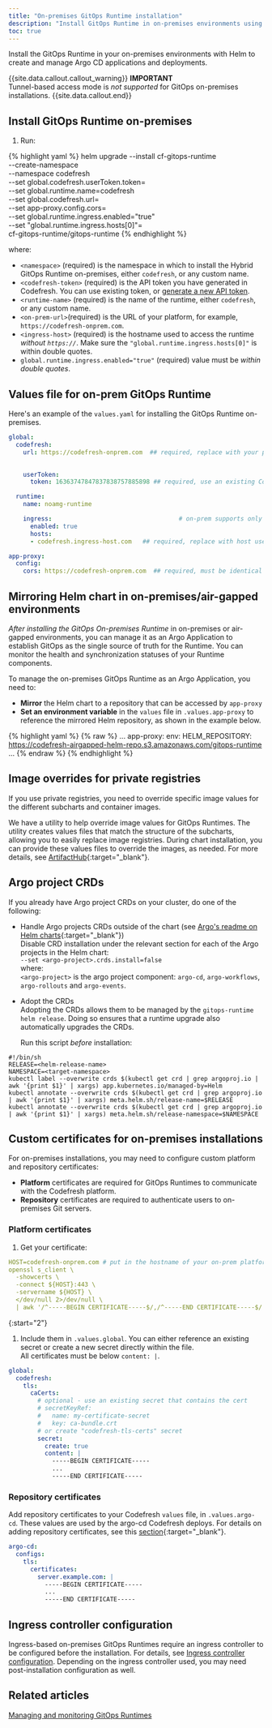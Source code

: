 ```yaml
---
title: "On-premises GitOps Runtime installation"
description: "Install GitOps Runtime in on-premises environments using Helm"
toc: true
---
```


Install the GitOps Runtime in your on-premises environments with Helm to create and manage Argo CD applications and deployments.

{{site.data.callout.callout_warning}}
**IMPORTANT**   
Tunnel-based access mode is _not supported_ for GitOps on-premises installations.
{{site.data.callout.end}}

## Install GitOps Runtime on-premises


1. Run: 

{% highlight yaml %}
helm upgrade --install cf-gitops-runtime \
  --create-namespace \
  --namespace codefresh \
  --set global.codefresh.userToken.token=<codefresh-token> \
  --set global.runtime.name=codefresh \
  --set global.codefresh.url=<on-prem-url> \
  --set app-proxy.config.cors=<on-prem-url> \
  --set global.runtime.ingress.enabled="true" \
  --set "global.runtime.ingress.hosts[0]"=<ingress-host> \
  cf-gitops-runtime/gitops-runtime 
{% endhighlight %}
 
  where:  
  * `<namespace>` (required) is the namespace in which to install the Hybrid GitOps Runtime on-premises, either `codefresh`, or any custom name.  
  * `<codefresh-token>` (required) is the API token you have generated in Codefresh. You can use existing token, or [generate a new API token]({{site.baseurl}}/docs/administration/user-self-management/user-settings/#create-and-manage-api-keys).
  * `<runtime-name>` (required) is the name of the runtime, either `codefresh`, or any custom name. 
  * `<on-prem-url>`(required) is the URL of your platform, for example, `https://codefresh-onprem.com`.
  * `<ingress-host>` (required) is the hostname used to access the runtime _without `https://`_.  Make sure the `"global.runtime.ingress.hosts[0]"` is within double quotes.
  * `global.runtime.ingress.enabled="true"` (required) value must be _within double quotes_.
  

## Values file for on-prem GitOps Runtime

Here's an example of the `values.yaml` for installing the GitOps Runtime on-premises. 

```yaml
global:
  codefresh:
    url: https://codefresh-onprem.com  ## required, replace with your platform URL
    

    userToken:
      token: 16363747847837838757885898 ## required, use an existing Codefresh API token or generate a new one

  runtime:
    name: noamg-runtime

    ingress:                                   # on-prem supports only ingress-based
      enabled: true
      hosts:
      - codefresh.ingress-host.com   ## required, replace with host used to access the runtime without `https://`

app-proxy:
  config:
    cors: https://codefresh-onprem.com  ## required, must be identical to platform URL
```

## Mirroring Helm chart in on-premises/air-gapped environments
_After installing the GitOps On-premises Runtime_ in on-premises or air-gapped environments, you can manage it as an Argo Application to establish GitOps as the single source of truth for the Runtime. You can monitor the health and synchronization statuses of your Runtime components.  

To manage the on-premises GitOps Runtime as an Argo Application, you need to:
* **Mirror** the Helm chart to a repository that can be accessed by `app-proxy`
* **Set an environment variable** in the `values` file in `.values.app-proxy` to reference the mirrored Helm repository, as shown in the example below.

{% highlight yaml %}
{% raw %}
...
app-proxy:
  env:
    HELM_REPOSITORY: https://codefresh-airgapped-helm-repo.s3.amazonaws.com/gitops-runtime
...
{% endraw %}
{% endhighlight %}



## Image overrides for private registries
If you use private registries, you need to override specific image values for the different subcharts and container images.

We have a utility to help override image values for GitOps Runtimes. The utility creates values files that match the structure of the subcharts, allowing you to easily replace image registries. During chart installation, you can provide these values files to override the images, as needed.
For more details, see [ArtifactHub](https://artifacthub.io/packages/helm/codefresh-gitops-runtime/gitops-runtime#using-with-private-registries---helper-utility){:target="\_blank"}.




## Argo project CRDs
If you already have Argo project CRDs on your cluster, do one of the following:
* Handle Argo projects CRDs outside of the chart (see [Argo's readme on Helm charts](https://github.com/argoproj/argo-helm/blob/main/README.md){:target="\_blank"})  
  Disable CRD installation under the relevant section for each of the Argo projects in the Helm chart:<br>
  `--set <argo-project>.crds.install=false`<br>
  where:<br>
  `<argo-project>` is the argo project component: `argo-cd`, `argo-workflows`, `argo-rollouts` and `argo-events`.

* Adopt the CRDs<br>
  Adopting the CRDs allows them to be managed by the `gitops-runtime helm release`. Doing so ensures that a runtime upgrade also automatically upgrades the CRDs.

  Run this script _before_ installation:

```
#!/bin/sh
RELEASE=<helm-release-name>
NAMESPACE=<target-namespace>
kubectl label --overwrite crds $(kubectl get crd | grep argoproj.io | awk '{print $1}' | xargs) app.kubernetes.io/managed-by=Helm
kubectl annotate --overwrite crds $(kubectl get crd | grep argoproj.io | awk '{print $1}' | xargs) meta.helm.sh/release-name=$RELEASE
kubectl annotate --overwrite crds $(kubectl get crd | grep argoproj.io | awk '{print $1}' | xargs) meta.helm.sh/release-namespace=$NAMESPACE
```
## Custom certificates for on-premises installations
For on-premises installations, you may need to configure custom platform and repository certificates:  
* **Platform** certificates are required for GitOps Runtimes to communicate with the Codefresh platform. 
* **Repository** certificates are required to authenticate users to on-premises Git servers. 

### Platform certificates

1. Get your certificate:

```yaml
HOST=codefresh-onprem.com # put in the hostname of your on-prem platform, without a schema
openssl s_client \
  -showcerts \
  -connect ${HOST}:443 \
  -servername ${HOST} \
  </dev/null 2>/dev/null \
  | awk '/^-----BEGIN CERTIFICATE-----$/,/^-----END CERTIFICATE-----$/ { print }'
```

{:start="2"}
1. Include them in `.values.global`. You can either reference an existing secret or create a new secret directly within the file.  
All certificates must be below `content: |`.

```yaml
global:
  codefresh:
    tls:
      caCerts:
        # optional - use an existing secret that contains the cert
        # secretKeyRef:
        #   name: my-certificate-secret
        #   key: ca-bundle.crt
        # or create "codefresh-tls-certs" secret
        secret:
          create: true
          content: |
            -----BEGIN CERTIFICATE-----
            ...
            -----END CERTIFICATE-----
```


### Repository certificates 
Add repository certificates to your Codefresh `values` file, in `.values.argo-cd`. These values are used by the argo-cd Codefresh deploys. 
For details on adding repository certificates, see this [section](https://github.com/codefresh-io/argo-helm/blob/argo-cd-5.29.2-cap-CR-18430/charts/argo-cd/values.yaml#LL336C7-L336C7){:target="\_blank"}.


```yaml
argo-cd:
  configs:
    tls:
      certificates:
        server.example.com: |
          -----BEGIN CERTIFICATE-----
          ...
          -----END CERTIFICATE-----
```

## Ingress controller configuration 
Ingress-based on-premises GitOps Runtimes require an ingress controller to be configured before the installation. For details, see [Ingress controller configuration]({{site.baseurl}}/docs/installation/gitops/runtime-ingress-configuration/).
Depending on the ingress controller used, you may need post-installation configuration as well.


## Related articles
[Managing and monitoring GitOps Runtimes]({{site.baseurl}}/docs/installation/gitops/monitor-manage-runtimes/)  
